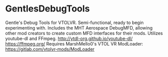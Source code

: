 # GentlesDebugTools
Gentle's Debug Tools for VTOLVR. Semi-functional, ready to begin experimenting with.
Includes the MHT Aerospace DebugMFD, allowing other mod creators to create custom MFD interfaces for their mods.
Utilizes youtube-dl and FFmpeg.
http://ytdl-org.github.io/youtube-dl/
https://ffmpeg.org/
Requires MarshMello0's VTOL VR ModLoader: 
https://gitlab.com/vtolvr-mods/ModLoader
